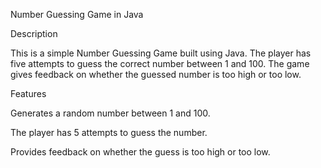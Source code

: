 Number Guessing Game in Java

Description

This is a simple Number Guessing Game built using Java. The player has five attempts to guess the correct number between 1 and 100. The game gives feedback on whether the guessed number is too high or too low.

Features

Generates a random number between 1 and 100.

The player has 5 attempts to guess the number.

Provides feedback on whether the guess is too high or too low.


